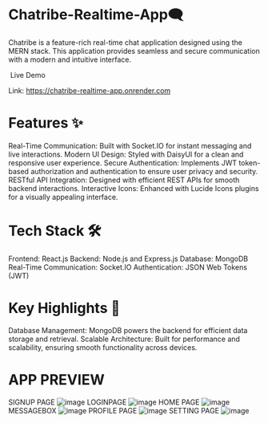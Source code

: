 ﻿# Chatribe-Realtime-App🗨️

Chatribe is a feature-rich real-time chat application designed using the MERN stack. This application provides seamless and secure communication with a modern and intuitive interface.

﻿ Live Demo 

 Link: https://chatribe-realtime-app.onrender.com

# Features ✨
Real-Time Communication: Built with Socket.IO for instant messaging and live interactions.
Modern UI Design: Styled with DaisyUI for a clean and responsive user experience.
Secure Authentication: Implements JWT token-based authorization and authentication to ensure user privacy and security.
RESTful API Integration: Designed with efficient REST APIs for smooth backend interactions.
Interactive Icons: Enhanced with Lucide Icons plugins for a visually appealing interface.

# Tech Stack 🛠️
Frontend: React.js
Backend: Node.js and Express.js
Database: MongoDB
Real-Time Communication: Socket.IO
Authentication: JSON Web Tokens (JWT)

# Key Highlights 🌟
Database Management: MongoDB powers the backend for efficient data storage and retrieval.
Scalable Architecture: Built for performance and scalability, ensuring smooth functionality across devices.


# APP PREVIEW


SIGNUP PAGE
![image](https://github.com/user-attachments/assets/e02a27ab-51a0-4915-bf9d-196763e87040)
LOGINPAGE
![image](https://github.com/user-attachments/assets/927090e3-ff38-47e5-b0f2-baf0783c7124)
HOME PAGE
![image](https://github.com/user-attachments/assets/7741a6e4-a037-4b5a-9876-46d79c4797f3)
 MESSAGEBOX
 ![image](https://github.com/user-attachments/assets/a5f7baeb-d716-4389-9f51-75be4486e147)
PROFILE PAGE
![image](https://github.com/user-attachments/assets/883406bc-2324-47ab-b2bb-4fb1b450c61d)
SETTING PAGE
![image](https://github.com/user-attachments/assets/0317f228-739b-476b-a917-e352d422e776)

